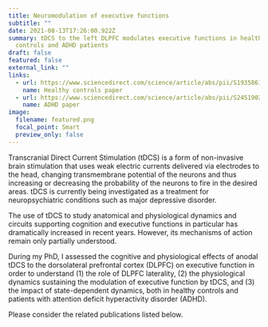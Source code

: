 ```yaml
---
title: Neuromodulation of executive functions
subtitle: ""
date: 2021-08-13T17:26:00.922Z
summary: tDCS to the left DLPFC modulates executive functions in healthy
  controls and ADHD patients
draft: false
featured: false
external_link: ""
links:
  - url: https://www.sciencedirect.com/science/article/abs/pii/S1935861X19302311
    name: Healthy controls paper
  - url: https://www.sciencedirect.com/science/article/abs/pii/S2451902220303487?via%3Dihub
    name: ADHD paper
image:
  filename: featured.png
  focal_point: Smart
  preview_only: false
---
```

Transcranial Direct Current Stimulation (tDCS) is a form of non-invasive brain stimulation that uses weak electric currents delivered via electrodes to the head, changing transmembrane potential of the neurons and thus increasing or decreasing the probability of the neurons to fire in the desired areas. tDCS is currently being investigated as a treatment for neuropsychiatric conditions such as major depressive disorder.

The use of tDCS to study anatomical and physiological dynamics and circuits supporting cognition and executive functions in particular has dramatically increased in recent years. However, its mechanisms of action remain only partially understood.

During my PhD, I assessed the cognitive and physiological effects of anodal tDCS to the dorsolateral prefrontal cortex (DLPFC) on executive function in order to understand (1) the role of DLPFC laterality, (2) the physiological dynamics sustaining the modulation of executive function by tDCS, and (3) the impact of state-dependent dynamics, both in healthy controls and patients with attention deficit hyperactivity disorder (ADHD).

Please consider the related publications listed below.
